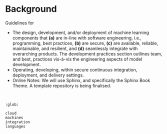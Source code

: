 <br>

# Background

Guidelines for

* The design, development, and/or deployment of machine learning components that **(a)** are in-line with software
  engineering, i.e., programming, best practices, **(b)** are secure, **\(c\)** are available, reliable, maintainable, and
  resilient, and **(d)** seamlessly integrate with overarching products.  The development practices section outlines team,
  and best, practices vis-à-vis the engineering aspects of model development.
* Operating, developing, within secure continuous integration, deployment, and delivery settings.
* Online Notes: We will use Sphinx, and specifically the Sphinx Book Theme.  A template repository is being finalised.

<br>

```{toctree}
:glob:

cloud
machines
integration
languages
```

<br>
<br>
<br>
<br>

<br>
<br>
<br>
<br>
